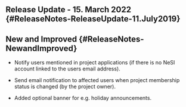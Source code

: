 ## Release Update - 15. March 2022 {#ReleaseNotes-ReleaseUpdate-11.July2019}

## New and Improved {#ReleaseNotes-NewandImproved}

-   Notify users mentioned in project applications (if there is no NeSI
    account linked to the users email address).

-   Send email notification to affected users when project membership
    status is changed (by the project owner).

-   Added optional banner for e.g. holiday announcements.
